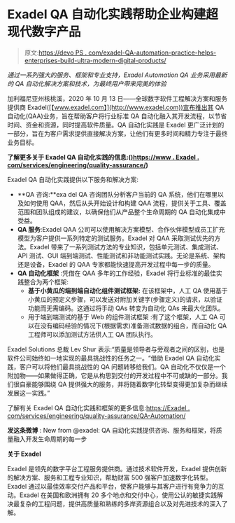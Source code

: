 # Exadel QA 自动化实践帮助企业构建超现代数字产品

> 原文:[https://devo PS . com/exadel-QA-automation-practice-helps-enterprises-build-ultra-modern-digital-products/](https://devops.com/exadel-qa-automation-practice-helps-enterprises-build-ultra-modern-digital-products/)

*通过一系列强大的服务、框架和专业支持，Exadel Automation QA 业务采用最新的 QA 自动化解决方案和技术，为最终用户带来完美的体验*

加利福尼亚州核桃溪，2020 年 10 月 13 日——全球数字软件工程解决方案和服务提供商 Exadel([【www.exadel.com】](http://www.exadel.com))宣布推出其 QA 自动化(QAA)业务，旨在帮助客户将行业标准 QA 自动化融入其开发流程，以节省时间、资金和资源，同时提高软件质量。QA 自动化实践是 Exadel 更广泛计划的一部分，旨在为客户需求提供直接解决方案，让他们有更多时间和精力专注于最终业务目标。

**了解更多关于 Exadel QA 自动化实践的信息:(**[**)https://www . Exadel . com/services/engineering/quality-assurance/**](https://www.exadel.com/services/engineering/quality-assurance/)**)**

Exadel QA 自动化实践提供以下服务和解决方案:

*   **QA 咨询:**exa del QA 咨询团队分析客户当前的 QA 系统，他们在哪里以及如何使用 QAA，然后从头开始设计和构建 QAA 流程，提供关于工具、覆盖范围和团队组成的建议，以确保他们从产品整个生命周期的 QA 自动化集成中受益。
*   **QA 服务**:Exadel QAA 公司可以使用解决方案模型、合作伙伴模型或员工扩充模型为客户提供一系列特定的测试服务。Exadel 对 QAA 采取测试优先的方法。Exadel 带来了一系列测试方法的专业知识，包括单元测试、集成测试、API 测试、GUI 端到端测试、性能测试和非功能测试实践。无论是系统、架构还是设备，Exadel 的 QAA 专家都能快速提高开发过程中每一步的质量。
*   **QA 自动化框架** :凭借在 QAA 多年的工作经验，Exadel 将行业标准的最佳实践整合为两个框架:
    *   **基于小黄瓜的端到端自动化组件测试框架:** 在该框架中，人工 QA 使用基于小黄瓜的预定义步骤，可以发送对附加关键字(步骤定义)的请求，以验证功能而无需编码。这通过将手动 QAs 转变为自动化 QAs 来最大化团队。
    *   用于端到端测试的基于 Web 的组件测试框架 :有了这个框架，人工 QA 可以在没有编码经验的情况下(根据需求)准备测试数据的组合，而自动化 QA 工程师可以添加测试方法供人工 QA 团队执行。

Exadel Solutions 总裁 Lev Shur 表示:“质量是领导者与旁观者之间的区别，也是软件公司始终如一地实现的最具挑战性的任务之一。“借助 Exadel QA 自动化实践，客户可以将他们最具挑战性的 QA 问题转移给我们。QA 自动化不仅仅是一个附加物——如果做得正确，它是从构思到交付的开发过程中不可或缺的一部分。我们很自豪能够围绕 QA 提供强大的服务，并将随着数字化转型变得更加复杂而继续发展这一实践。”

了解有关 Exadel QA 自动化实践和框架的更多信息:[https://Exadel . com/services/engineering/quality-assurance/QA-Automation/](https://exadel.com/services/engineering/quality-assurance/qa-automation/)

**发这条微博** : New from @exadel: QA 自动化实践提供咨询、服务和框架，将质量融入开发生命周期的每一步

**关于 Exadel**

Exadel 是领先的数字平台工程服务提供商。通过技术软件开发，Exadel 提供创新的解决方案、服务和工程专业知识，帮助财富 500 强客户加速数字化转型。Exadel 通过以最佳效率交付产品和平台，使客户能够与其客户进行有竞争力的互动。Exadel 在美国和欧洲拥有 20 多个地点和交付中心，使用公认的敏捷实践解决最复杂的工程问题，提供高质量和熟练的多岸资源组合以及对先进技术的深入了解。